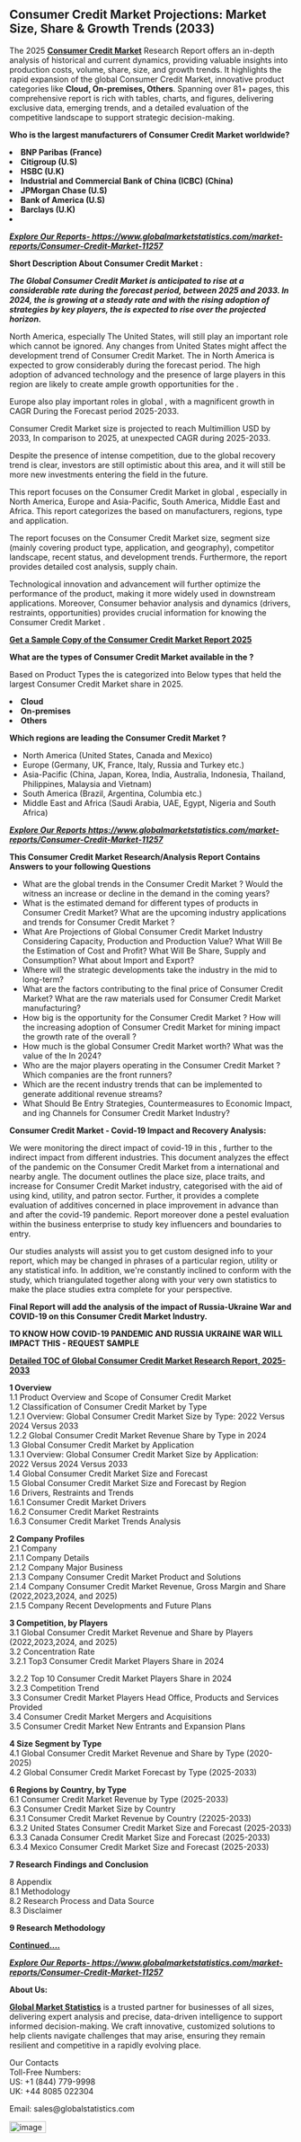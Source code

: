 <h2><strong>Consumer Credit Market Projections: Market Size, Share & Growth Trends (2033)</strong></h2><p>The 2025 <strong><a href="https://www.globalmarketstatistics.com/market-reports/Consumer-Credit-Market-11257">Consumer Credit Market</a></strong> Research Report offers an in-depth analysis of historical and current dynamics, providing valuable insights into production costs, volume, share, size, and growth trends. It highlights the rapid expansion of the global Consumer Credit Market, innovative product categories like <strong>Cloud, On-premises, Others</strong>. Spanning over 81+ pages, this comprehensive report is rich with tables, charts, and figures, delivering exclusive data, emerging trends, and a detailed evaluation of the competitive landscape to support strategic decision-making.</p><p><strong>Who is the largest manufacturers of Consumer Credit Market worldwide?</strong></p><p><strong><li>BNP Paribas (France)<li>Citigroup (U.S)<li>HSBC (U.K)<li>Industrial and Commercial Bank of China (ICBC) (China)<li>JPMorgan Chase (U.S)<li>Bank of America (U.S)<li>Barclays (U.K)<li></strong></p><p><strong><em><a href="https://www.globalmarketstatistics.com/market-reports/Consumer-Credit-Market-11257">Explore Our Reports-&nbsp;https://www.globalmarketstatistics.com/market-reports/Consumer-Credit-Market-11257</a></em></strong></p><p><strong>Short Description About Consumer Credit Market :</strong></p><p><strong><em>The Global Consumer Credit Market is anticipated to rise at a considerable rate during the forecast period, between 2025 and 2033. In 2024, the is growing at a steady rate and with the rising adoption of strategies by key players, the is expected to rise over the projected horizon.</em></strong></p><p>North America, especially The United States, will still play an important role which cannot be ignored. Any changes from United States might affect the development trend of Consumer Credit Market. The in North America is expected to grow considerably during the forecast period. The high adoption of advanced technology and the presence of large players in this region are likely to create ample growth opportunities for the .</p><p>Europe also play important roles in global , with a magnificent growth in CAGR During the Forecast period 2025-2033.</p><p>Consumer Credit Market size is projected to reach Multimillion USD by 2033, In comparison to 2025, at unexpected CAGR during 2025-2033.</p><p>Despite the presence of intense competition, due to the global recovery trend is clear, investors are still optimistic about this area, and it will still be more new investments entering the field in the future.</p><p>This report focuses on the Consumer Credit Market in global , especially in North America, Europe and Asia-Pacific, South America, Middle East and Africa. This report categorizes the based on manufacturers, regions, type and application.</p><p>The report focuses on the Consumer Credit Market size, segment size (mainly covering product type, application, and geography), competitor landscape, recent status, and development trends. Furthermore, the report provides detailed cost analysis, supply chain.</p><p>Technological innovation and advancement will further optimize the performance of the product, making it more widely used in downstream applications. Moreover, Consumer behavior analysis and dynamics (drivers, restraints, opportunities) provides crucial information for knowing the Consumer Credit Market .</p><p><strong><a href="https://www.globalmarketstatistics.com/market-reports/Consumer-Credit-Market-11257">Get a Sample Copy of the Consumer Credit Market Report 2025</a></strong></p><p><strong>What are the types of Consumer Credit Market available in the ?</strong></p><p>Based on Product Types the is categorized into Below types that held the largest Consumer Credit Market share in 2025.</p><p><strong><li>Cloud<li>On-premises<li>Others</strong></p><p><strong>Which regions are leading the Consumer Credit Market ?</strong></p><ul><li>North America (United States, Canada and Mexico)</li><li>Europe (Germany, UK, France, Italy, Russia and Turkey etc.)</li><li>Asia-Pacific (China, Japan, Korea, India, Australia, Indonesia, Thailand, Philippines, Malaysia and Vietnam)</li><li>South America (Brazil, Argentina, Columbia etc.)</li><li>Middle East and Africa (Saudi Arabia, UAE, Egypt, Nigeria and South Africa)</li></ul><p><strong><em><a href="https://www.globalmarketstatistics.com/market-reports/Consumer-Credit-Market-11257">Explore Our Reports https://www.globalmarketstatistics.com/market-reports/Consumer-Credit-Market-11257</a></em></strong></p><p><strong>This Consumer Credit Market Research/Analysis Report Contains Answers to your following Questions</strong></p><ul><li>What are the global trends in the Consumer Credit Market ? Would the witness an increase or decline in the demand in the coming years?</li><li>What is the estimated demand for different types of products in Consumer Credit Market? What are the upcoming industry applications and trends for Consumer Credit Market ?</li><li>What Are Projections of Global Consumer Credit Market Industry Considering Capacity, Production and Production Value? What Will Be the Estimation of Cost and Profit? What Will Be Share, Supply and Consumption? What about Import and Export?</li><li>Where will the strategic developments take the industry in the mid to long-term?</li><li>What are the factors contributing to the final price of Consumer Credit Market? What are the raw materials used for Consumer Credit Market manufacturing?</li><li>How big is the opportunity for the Consumer Credit Market ? How will the increasing adoption of Consumer Credit Market for mining impact the growth rate of the overall ?</li><li>How much is the global Consumer Credit Market worth? What was the value of the In 2024?</li><li>Who are the major players operating in the Consumer Credit Market ? Which companies are the front runners?</li><li>Which are the recent industry trends that can be implemented to generate additional revenue streams?</li><li>What Should Be Entry Strategies, Countermeasures to Economic Impact, and ing Channels for Consumer Credit Market Industry?</li></ul><p><strong>Consumer Credit Market - Covid-19 Impact and Recovery Analysis:</strong></p><p>We were monitoring the direct impact of covid-19 in this , further to the indirect impact from different industries. This document analyzes the effect of the pandemic on the Consumer Credit Market from a international and nearby angle. The document outlines the place size, place traits, and increase for Consumer Credit Market industry, categorised with the aid of using kind, utility, and patron sector. Further, it provides a complete evaluation of additives concerned in place improvement in advance than and after the covid-19 pandemic. Report moreover done a pestel evaluation within the business enterprise to study key influencers and boundaries to entry.</p><p>Our studies analysts will assist you to get custom designed info to your report, which may be changed in phrases of a particular region, utility or any statistical info. In addition, we're constantly inclined to conform with the study, which triangulated together along with your very own statistics to make the place studies extra complete for your perspective.</p><p><strong>Final Report will add the analysis of the impact of Russia-Ukraine War and COVID-19 on this Consumer Credit Market Industry.</strong></p><p><strong>TO KNOW HOW COVID-19 PANDEMIC AND RUSSIA UKRAINE WAR WILL IMPACT THIS - REQUEST SAMPLE</strong></p><p><strong><a href="https://www.globalmarketstatistics.com/market-reports/Consumer-Credit-Market-11257">Detailed TOC of Global Consumer Credit Market Research Report, 2025-2033</a></strong></p><p><strong>1 Overview</strong><br /> 1.1 Product Overview and Scope of Consumer Credit Market<br /> 1.2 Classification of Consumer Credit Market by Type<br /> 1.2.1 Overview: Global Consumer Credit Market Size by Type: 2022 Versus 2024 Versus 2033<br /> 1.2.2 Global Consumer Credit Market Revenue Share by Type in 2024<br /> 1.3 Global Consumer Credit Market by Application<br /> 1.3.1 Overview: Global Consumer Credit Market Size by Application: 2022&nbsp;Versus 2024 Versus 2033<br /> 1.4 Global Consumer Credit Market Size and Forecast<br /> 1.5 Global Consumer Credit Market Size and Forecast by Region<br /> 1.6 Drivers, Restraints and Trends<br /> 1.6.1 Consumer Credit Market Drivers<br /> 1.6.2 Consumer Credit Market Restraints<br /> 1.6.3 Consumer Credit Market Trends Analysis</p><p><strong>2 Company Profiles</strong><br /> 2.1 Company<br /> 2.1.1 Company Details<br /> 2.1.2 Company Major Business<br /> 2.1.3 Company Consumer Credit Market Product and Solutions<br /> 2.1.4 Company Consumer Credit Market Revenue, Gross Margin and Share (2022,2023,2024, and 2025)<br /> 2.1.5 Company Recent Developments and Future Plans</p><p><strong>3 Competition, by Players</strong><br /> 3.1 Global Consumer Credit Market Revenue and Share by Players (2022,2023,2024, and 2025)<br /> 3.2 Concentration Rate<br /> 3.2.1 Top3 Consumer Credit Market Players Share in 2024</p><p>3.2.2 Top 10 Consumer Credit Market Players Share in 2024<br /> 3.2.3 Competition Trend<br /> 3.3 Consumer Credit Market Players Head Office, Products and Services Provided<br /> 3.4 Consumer Credit Market Mergers and Acquisitions<br /> 3.5 Consumer Credit Market New Entrants and Expansion Plans</p><p><strong>4 Size Segment by Type</strong><br /> 4.1 Global Consumer Credit Market Revenue and Share by Type (2020-2025)<br /> 4.2 Global Consumer Credit Market Forecast by Type (2025-2033)</p><p><strong>6 Regions by Country, by Type</strong><br /> 6.1 Consumer Credit Market Revenue by Type (2025-2033)<br /> 6.3 Consumer Credit Market Size by Country<br /> 6.3.1 Consumer Credit Market Revenue by Country (22025-2033)<br /> 6.3.2 United States Consumer Credit Market Size and Forecast (2025-2033)<br /> 6.3.3 Canada Consumer Credit Market Size and Forecast (2025-2033)<br /> 6.3.4 Mexico Consumer Credit Market Size and Forecast (2025-2033)</p><p><strong>7 Research Findings and Conclusion</strong></p><p>8 Appendix<br /> 8.1 Methodology<br /> 8.2 Research Process and Data Source<br /> 8.3 Disclaimer</p><p><strong>9 Research Methodology</strong></p><p><strong><a href="https://www.globalmarketstatistics.com/market-reports/Consumer-Credit-Market-11257">Continued&hellip;.</a></strong></p><p><strong><em><a href="https://www.globalmarketstatistics.com/market-reports/Consumer-Credit-Market-11257">Explore Our Reports-&nbsp;https://www.globalmarketstatistics.com/market-reports/Consumer-Credit-Market-11257</a></em></strong></p><p><strong>About Us:</strong></p><p><strong><a href="https://www.globalmarketstatistics.com/">Global Market Statistics</a></strong> is a trusted partner for businesses of all sizes, delivering expert analysis and precise, data-driven intelligence to support informed decision-making. We craft innovative, customized solutions to help clients navigate challenges that may arise, ensuring they remain resilient and competitive in a rapidly evolving place.</p><p>Our Contacts<br /> Toll-Free Numbers:<br /> US: +1 (844) 779-9998<br /> UK: +44 8085 022304</p><p>Email: sales@globalstatistics.com</p>
<img width="65" height="21" alt="image" src="https://github.com/user-attachments/assets/e2a18d84-c901-4b7f-a412-e15a3f81c8ee" />
